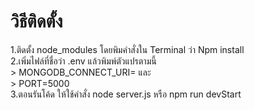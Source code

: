 # วิธีติดตั้ง

1.ติดตั้ง node_modules โดยพิมคำสั่งใน Terminal ว่า Npm install<br>
2.เพิ่มไฟล์ที่ชื่อว่า .env แล้วพิมพ์ตัวแปรตามนี้<br>
    > MONGODB_CONNECT_URI= และ<br>
    > PORT=5000 <br>
3.ตอนรันโค้ด ให้ใช้คำสั่ง node server.js หรือ npm run devStart